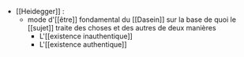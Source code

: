 - [[Heidegger]] : 
	- mode d'[[être]] fondamental du [[Dasein]] sur la base de quoi le [[sujet]] traite des choses et des autres de deux manières
        - L'[[existence inauthentique]]
        - L'[[existence authentique]]